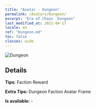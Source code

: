 ```yaml
---
title: "Avatar - Dungeon"
permalink: /Avatars/Dungeon/
excerpt: "Era of Chaos  Dungeon"
last_modified_at: 2021-04-17
locale: en
ref: "Dungeon.md"
toc: false
classes: wide
---
```

 ![Dungeon](/images/a/avatarFrame_45.png)

## Details

 **Tips:** Faction Reward 

 **Extra Tips:** Dungeon Faction Avatar Frame 

 **Is available:**  - 

